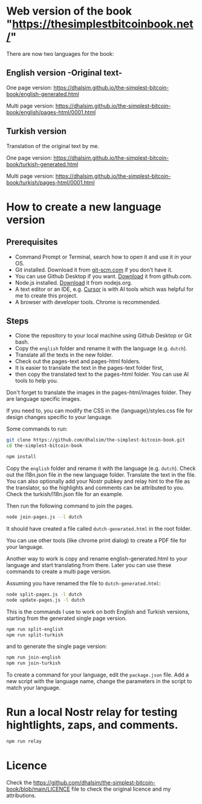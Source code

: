 # Web version of the book "https://thesimplestbitcoinbook.net/"

There are now two languages for the book:

## English version -Original text-

One page version:
https://dhalsim.github.io/the-simplest-bitcoin-book/english-generated.html

Multi page version:
https://dhalsim.github.io/the-simplest-bitcoin-book/english/pages-html/0001.html

## Turkish version

Translation of the original text by me.

One page version:
https://dhalsim.github.io/the-simplest-bitcoin-book/turkish-generated.html

Multi page version:
https://dhalsim.github.io/the-simplest-bitcoin-book/turkish/pages-html/0001.html

# How to create a new language version

## Prerequisites

- Command Prompt or Terminal, search how to open it and use it in your OS.
- Git installed. Download it from [git-scm.com](https://git-scm.com/) if you don't have it.
- You can use Github Desktop if you want. [Download](https://desktop.github.com/) it from github.com.
- Node.js installed. [Download](https://nodejs.org/) it from nodejs.org.
- A text editor or an IDE, e.g. [Cursor](https://www.cursor.sh/) is with AI tools which was helpful for me to create this project.
- A browser with developer tools. Chrome is recommended.

## Steps

- Clone the repository to your local machine using Github Desktop or Git bash.
- Copy the `english` folder and rename it with the language (e.g. `dutch`).
- Translate all the texts in the new folder.
- Check out the pages-text and pages-html folders.
- It is easier to translate the text in the pages-text folder first,
- then copy the translated text to the pages-html folder. You can use AI tools to help you.

Don't forget to translate the images in the pages-html/images folder. They are language specific images.

If you need to, you can modify the CSS in the {language}/styles.css file for design changes specific to your language.

Some commands to run:

```bash
git clone https://github.com/dhalsim/the-simplest-bitcoin-book.git
cd the-simplest-bitcoin-book
```

```bash
npm install
```

Copy the `english` folder and rename it with the language (e.g. `dutch`).
Check out the l18n.json file in the new language folder. Translate the text in the file.
You can also optionally add your Nostr pubkey and relay hint to the file as the translator, so the highlights and comments can be attributed to you. Check the turkish/l18n.json file for an example.

Then run the following command to join the pages.

```bash
node join-pages.js --l dutch
```

It should have created a file called `dutch-generated.html` in the root folder.

You can use other tools (like chrome print dialog) to create a PDF file for your language.

Another way to work is copy and rename english-generated.html to your language and start translating from there. Later you can use these commands to create a multi page version.

Assuming you have renamed the file to `dutch-generated.html`:

```bash
node split-pages.js -l dutch
node update-pages.js -l dutch
```

This is the commands I use to work on both English and Turkish versions, starting from the generated single page version.

```bash
npm run split-english
npm run split-turkish
```

and to generate the single page version:

```bash
npm run join-english
npm run join-turkish
```

To create a command for your language, edit the `package.json` file. Add a new script with the language name, change the parameters in the script to match your language.

# Run a local Nostr relay for testing hightlights, zaps, and comments.

```bash
npm run relay
```

# Licence

Check the https://github.com/dhalsim/the-simplest-bitcoin-book/blob/main/LICENCE file to check the original licence and my attributions.
